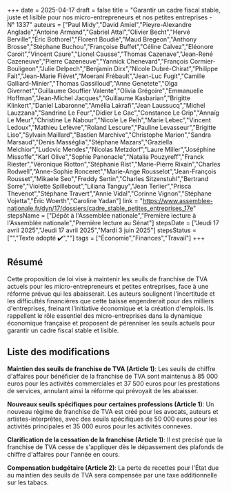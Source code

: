 +++
date = 2025-04-17
draft = false
title = "Garantir un cadre fiscal stable, juste et lisible pour nos micro-entrepreneurs et nos petites entreprises - N° 1337"
auteurs = ["Paul Midy","David Amiel","Pieyre-Alexandre Anglade","Antoine Armand","Gabriel Attal","Olivier Becht","Hervé Berville","Éric Bothorel","Florent Boudié","Maud Bregeon","Anthony Brosse","Stéphane Buchou","Françoise Buffet","Céline Calvez","Eléonore Caroit","Vincent Caure","Lionel Causse","Thomas Cazenave","Jean-René Cazeneuve","Pierre Cazeneuve","Yannick Chenevard","François Cormier-Bouligeon","Julie Delpech","Benjamin Dirx","Nicole Dubré-Chirat","Philippe Fait","Jean-Marie Fiévet","Moerani Frébault","Jean-Luc Fugit","Camille Galliard-Minier","Thomas Gassilloud","Anne Genetete","Olga Givernet","Guillaume Gouffier Valente","Olivia Grégoire","Emmanuelle Hoffman","Jean-Michel Jacques","Guillaume Kasbarian","Brigitte Klinkert","Daniel Labaronne","Amélia Lakrafi","Jean Laussucq","Michel Lauzzana","Sandrine Le Feur","Didier Le Gac","Constance Le Grip","Annaïg Le Meur","Christine Le Nabour","Nicole Le Peih","Marie Lebec","Vincent Ledoux","Mathieu Lefèvre","Roland Lescure","Pauline Levasseur","Brigitte Liso","Sylvain Maillard","Bastien Marchive","Christophe Marion","Sandra Marsaud","Denis Masséglia","Stéphane Mazars","Graziella Melchior","Ludovic Mendes","Nicolas Metzdorf","Laure Miller","Joséphine Missoffe","Karl Olive","Sophie Panonacle","Natalia Pouzyreff","Franck Riester","Véronique Riotton","Stéphanie Rist","Marie-Pierre Rixain","Charles Rodwell","Anne-Sophie Ronceret","Marie-Ange Rousselot","Jean-François Rousset","Mikaele Seo","Freddy Sertin","Charles Sitzenstuhl","Bertrand Sorre","Violette Spillebout","Liliana Tanguy","Jean Terlier","Prisca Thevenot","Stéphane Travert","Annie Vidal","Corinne Vignon","Stéphane Vojetta","Éric Woerth","Caroline Yadan"]
link = "https://www.assemblee-nationale.fr/dyn/17/dossiers/cadre_stable_petites_entreprises_17e"
stepsName = ["Dépôt à l'Assemblée nationale","Première lecture à l'Assemblée nationale","Première lecture au Sénat"]
stepsDate = ["Jeudi 17 avril 2025","Jeudi 17 avril 2025","Mardi 3 juin 2025"]
stepsStatus = ["","Texte adopté ✔️",""]
tags = ["Économie","Finances","Travail"]
+++

## Résumé

Cette proposition de loi vise à maintenir les seuils de franchise de TVA actuels pour les micro-entrepreneurs et petites entreprises, face à une réforme prévue qui les abaisserait. Les auteurs soulignent l'incertitude et les difficultés financières que cette baisse engendrerait pour des milliers d'entreprises, freinant l'initiative économique et la création d'emplois. Ils rappellent le rôle essentiel des micro-entreprises dans la dynamique économique française et proposent de pérenniser les seuils actuels pour garantir un cadre fiscal stable et lisible.

## Liste des modifications

**Maintien des seuils de franchise de TVA (Article 1)**: Les seuils de chiffre d'affaires pour bénéficier de la franchise de TVA sont maintenus à 85 000 euros pour les activités commerciales et 37 500 euros pour les prestations de services, annulant ainsi la réforme qui prévoyait de les abaisser.

**Nouveaux seuils spécifiques pour certaines professions (Article 1)**: Un nouveau régime de franchise de TVA est créé pour les avocats, auteurs et artistes-interprètes, avec des seuils spécifiques de 50 000 euros pour les activités principales et 35 000 euros pour les activités connexes.

**Clarification de la cessation de la franchise (Article 1)**: Il est précisé que la franchise de TVA cesse de s'appliquer dès le dépassement des plafonds de chiffre d'affaires pour l'année en cours.

**Compensation budgétaire (Article 2)**: La perte de recettes pour l'État due au maintien des seuils de TVA sera compensée par une taxe additionnelle sur les tabacs.
